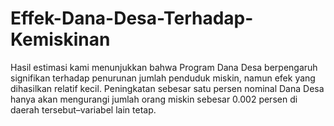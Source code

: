 # Effek-Dana-Desa-Terhadap-Kemiskinan
Hasil estimasi kami menunjukkan bahwa Program Dana Desa berpengaruh signifikan terhadap penurunan jumlah penduduk miskin, namun efek yang dihasilkan relatif kecil. Peningkatan sebesar satu persen nominal Dana Desa hanya akan mengurangi jumlah orang miskin sebesar 0.002 persen di daerah tersebut–variabel lain tetap.
